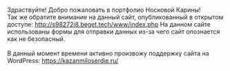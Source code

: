 Здраствуйте! Добро пожаловать в портфолио Носковой Карины!<br>
Так же обратите внимание на данный сайт, опубликованный в открытом доступе: http://s98272j8.beget.tech/www/index.php
На данном сайте использованы формы для отправки данных из-за чего сайт опознается как не безопасный.<br><br>
В данный момент времени активно произвожу поддержку сайта на WordPress: https://kazanmiloserdie.ru/
